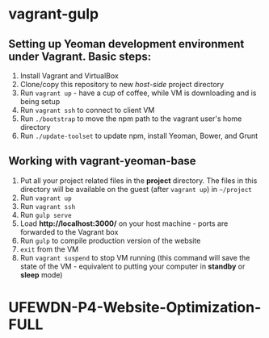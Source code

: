 vagrant-gulp
===================

Setting up Yeoman development environment under Vagrant. Basic steps:
---

1. Install Vagrant and VirtualBox
2. Clone/copy this repository to new *host-side* project directory
3. Run `vagrant up` - have a cup of coffee, while VM is downloading and is being setup
4. Run `vagrant ssh` to connect to client VM
5. Run `./bootstrap` to move the npm path to the vagrant user's home directory
6. Run `./update-toolset` to update npm, install Yeoman, Bower, and Grunt


Working with vagrant-yeoman-base
---

1. Put all your project related files in the **project** directory. The files in this directory will be available on the guest (after `vagrant up`) in `~/project`
2. Run `vagrant up`
3. Run `vagrant ssh`
4. Run `gulp serve`
7. Load **http://localhost:3000/** on your host machine - ports are forwarded to the Vagrant box
8. Run `gulp` to compile production version of the website
9. `exit` from the VM
10. Run `vagrant suspend` to stop VM running (this command will save the state of the VM - equivalent to putting your computer in **standby** or **sleep** mode)
# UFEWDN-P4-Website-Optimization-FULL
